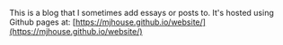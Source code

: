This is a blog that I sometimes add essays or posts to. It's hosted using
Github pages at: [https://mjhouse.github.io/website/](https://mjhouse.github.io/website/)